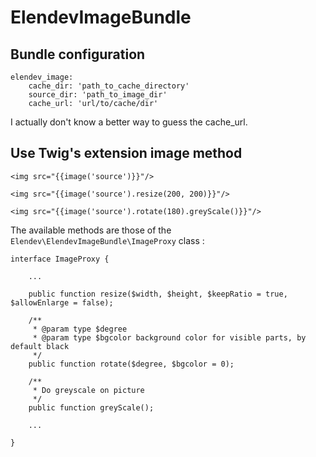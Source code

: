 ElendevImageBundle
=====================

Bundle configuration
--------------------
	elendev_image:
	    cache_dir: 'path_to_cache_directory'
    	source_dir: 'path_to_image_dir'
    	cache_url: 'url/to/cache/dir'
    	
I actually don't know a better way to guess the cache_url.

Use Twig's extension image method
---------------------------------

`<img src="{{image('source')}}"/>`

`<img src="{{image('source').resize(200, 200)}}"/>`

`<img src="{{image('source').rotate(180).greyScale()}}"/>`

The available methods are those of the `Elendev\ElendevImageBundle\ImageProxy` class :

	interface ImageProxy {
	
	    ...
	    
	    public function resize($width, $height, $keepRatio = true, $allowEnlarge = false);
	    
	    /**
	     * @param type $degree
	     * @param type $bgcolor background color for visible parts, by default black
	     */
	    public function rotate($degree, $bgcolor = 0);
	    
	    /**
	     * Do greyscale on picture
	     */
	    public function greyScale();
	
	    ...
	
	}